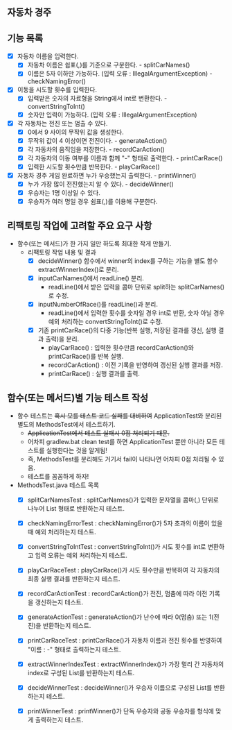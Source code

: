 ## 자동차 경주

## 기능 목록

- [x] 자동차 이름을 입력한다.
  - [x] 자동차 이름은 쉼표(,)를 기준으로 구분한다. - splitCarNames()
  - [x] 이름은 5자 이하만 가능하다. (입력 오류 : IllegalArgumentException) - checkNamingError()

- [x] 이동을 시도할 횟수를 입력한다.
  - [x] 입력받은 숫자의 자료형을 String에서 int로 변환한다. - convertStringToInt()
  - [x] 숫자만 입력이 가능하다. (입력 오류 : IllegalArgumentException)

- [x] 각 자동차는 전진 또는 멈출 수 있다.
  - [x] 0에서 9 사이의 무작위 값을 생성한다.
  - [x] 무작위 값이 4 이상이면 전진이다. - generateAction()
  - [x] 각 자동차의 움직임을 저장한다. - recordCarAction()
  - [x] 각 자동차의 이동 여부를 이름과 함께 "-" 형태로 출력한다. - printCarRace()
  - [x] 입력한 시도할 횟수만큼 반복한다. - playCarRace()

- [x] 자동차 경주 게임 완료하면 누가 우승했는지 출력한다. - printWinner()
  - [x] 누가 가장 많이 전진했는지 알 수 있다. - decideWinner()
  - [x] 우승자는 1명 이상일 수 있다.
  - [x] 우승자가 여러 명일 경우 쉼표(,)를 이용해 구분한다.

## 리팩토링 작업에 고려할 주요 요구 사항

- 함수(또는 메서드)가 한 가지 일만 하도록 최대한 작게 만들기.
  - 리팩토링 작업 내용 및 결과
    - [x] decideWinner() 함수에서 winner의 index를 구하는 기능을 별도 함수 extractWinnerIndex()로 분리.
    - [x] inputCarNames()에서 readLine() 분리.
      - readLine()에서 받은 입력을 콤마 단위로 split하는 splitCarNames()로 수정.
    - [x] inputNumberOfRace()를 readLine()과 분리.
      - readLine()에서 입력한 횟수를 숫자일 경우 int로 반환, 숫자 아닐 경우 예외 처리하는 convertStringToInt()로 수정.
    - [x] 기존 printCarRace()의 다중 기능(반복 실행, 저장된 결과를 갱신, 실행 결과 출력)을 분리.
      - playCarRace() : 입력한 횟수만큼 recordCarAction()와 printCarRace()를 반복 실행.
      - recordCarAction() : 이전 기록을 반영하여 갱신된 실행 결과를 저장.
      - printCarRace() : 실행 결과를 출력.

## 함수(또는 메서드)별 기능 테스트 작성

- 함수 테스트는 ~~혹시 모를 테스트 코드 실패를 대비하여~~ ApplicationTest와 분리된 별도의 MethodsTest에서 테스트하기.
  - ~~ApplicationTest에서 테스트 실패시 0점 처리되기 때문.~~
  - 어차피 gradlew.bat clean test를 하면 ApplicationTest 뿐만 아니라 모든 테스트를 실행한다는 것을 알게됨!
  - 즉, MethodsTest를 분리해도 거기서 fail이 나타나면 어차피 0점 처리될 수 있음.
  - 테스트를 꼼꼼하게 하자!
- MethodsTest.java 테스트 목록
  - [x] splitCarNamesTest : splitCarNames()가 입력한 문자열을 콤마(,) 단위로 나누어 List 형태로 반환하는지 테스트.
  - [x] checkNamingErrorTest : checkNamingError()가 5자 초과의 이름이 있을 때 예외 처리하는지 테스트.
  - [x] convertStringToIntTest : convertStringToInt()가 시도 횟수를 int로 변환하고 입력 오류는 예외 처리하는지 테스트.

  - [x] playCarRaceTest : playCarRace()가 시도 횟수만큼 반복하여 각 자동차의 최종 실행 결과를 반환하는지 테스트.
  - [x] recordCarActionTest : recordCarAction()가 전진, 멈춤에 따라 이전 기록을 갱신하는지 테스트.
  - [x] generateActionTest : generateAction()가 난수에 따라 0(멈춤) 또는 1(전진)을 반환하는지 테스트.
  - [x] printCarRaceTest : printCarRace()가 자동차 이름과 전진 횟수를 반영하여 "이름 : -" 형태로 출력하는지 테스트.

  - [x] extractWinnerIndexTest : extractWinnerIndex()가 가장 멀리 간 자동차의 index로 구성된 List를 반환하는지 테스트.
  - [x] decideWinnerTest : decideWinner()가 우승자 이름으로 구성된 List를 반환하는지 테스트.
  - [x] printWinnerTest : printWinner()가 단독 우승자와 공동 우승자를 형식에 맞게 출력하는지 테스트.
